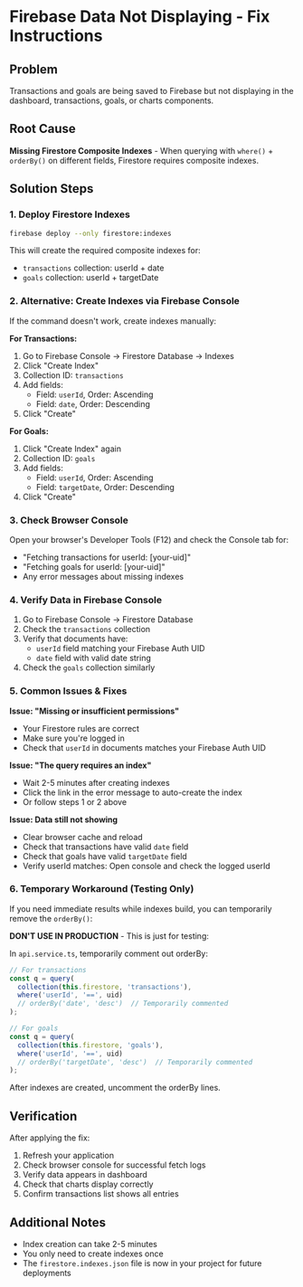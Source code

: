 # Firebase Data Not Displaying - Fix Instructions

## Problem
Transactions and goals are being saved to Firebase but not displaying in the dashboard, transactions, goals, or charts components.

## Root Cause
**Missing Firestore Composite Indexes** - When querying with `where()` + `orderBy()` on different fields, Firestore requires composite indexes.

## Solution Steps

### 1. Deploy Firestore Indexes
```bash
firebase deploy --only firestore:indexes
```

This will create the required composite indexes for:
- `transactions` collection: userId + date
- `goals` collection: userId + targetDate

### 2. Alternative: Create Indexes via Firebase Console
If the command doesn't work, create indexes manually:

**For Transactions:**
1. Go to Firebase Console → Firestore Database → Indexes
2. Click "Create Index"
3. Collection ID: `transactions`
4. Add fields:
   - Field: `userId`, Order: Ascending
   - Field: `date`, Order: Descending
5. Click "Create"

**For Goals:**
1. Click "Create Index" again
2. Collection ID: `goals`
3. Add fields:
   - Field: `userId`, Order: Ascending
   - Field: `targetDate`, Order: Descending
4. Click "Create"

### 3. Check Browser Console
Open your browser's Developer Tools (F12) and check the Console tab for:
- "Fetching transactions for userId: [your-uid]"
- "Fetching goals for userId: [your-uid]"
- Any error messages about missing indexes

### 4. Verify Data in Firebase Console
1. Go to Firebase Console → Firestore Database
2. Check the `transactions` collection
3. Verify that documents have:
   - `userId` field matching your Firebase Auth UID
   - `date` field with valid date string
4. Check the `goals` collection similarly

### 5. Common Issues & Fixes

**Issue: "Missing or insufficient permissions"**
- Your Firestore rules are correct
- Make sure you're logged in
- Check that `userId` in documents matches your Firebase Auth UID

**Issue: "The query requires an index"**
- Wait 2-5 minutes after creating indexes
- Click the link in the error message to auto-create the index
- Or follow steps 1 or 2 above

**Issue: Data still not showing**
- Clear browser cache and reload
- Check that transactions have valid `date` field
- Check that goals have valid `targetDate` field
- Verify userId matches: Open console and check the logged userId

### 6. Temporary Workaround (Testing Only)
If you need immediate results while indexes build, you can temporarily remove the `orderBy()`:

**DON'T USE IN PRODUCTION** - This is just for testing:

In `api.service.ts`, temporarily comment out orderBy:
```typescript
// For transactions
const q = query(
  collection(this.firestore, 'transactions'),
  where('userId', '==', uid)
  // orderBy('date', 'desc')  // Temporarily commented
);

// For goals
const q = query(
  collection(this.firestore, 'goals'),
  where('userId', '==', uid)
  // orderBy('targetDate', 'desc')  // Temporarily commented
);
```

After indexes are created, uncomment the orderBy lines.

## Verification
After applying the fix:
1. Refresh your application
2. Check browser console for successful fetch logs
3. Verify data appears in dashboard
4. Check that charts display correctly
5. Confirm transactions list shows all entries

## Additional Notes
- Index creation can take 2-5 minutes
- You only need to create indexes once
- The `firestore.indexes.json` file is now in your project for future deployments
